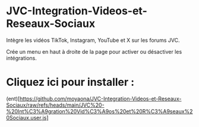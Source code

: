 # JVC-Integration-Videos-et-Reseaux-Sociaux
Intègre les vidéos TikTok, Instagram, YouTube et X sur les forums JVC.

Crée un menu en haut à droite de la page pour activer ou désactiver les intégrations.

# Cliquez ici pour installer :
(ent)[https://github.com/moyaona/JVC-Integration-Videos-et-Reseaux-Sociaux/raw/refs/heads/main/JVC%20-%20Int%C3%A9gration%20Vid%C3%A9os%20et%20R%C3%A9seaux%20Sociaux.user.js]
